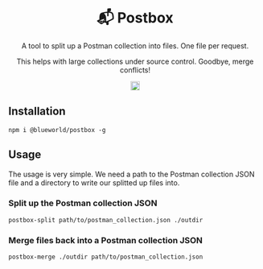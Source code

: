 <h1 align="center">📬 Postbox</h1>
<p align="center">A tool to split up a Postman collection into files. One file per request.</p>
<p align="center">This helps with large collections under source control.
Goodbye, merge conflicts!</p>
<p align="center">
	<a href="https://badge.fury.io/js/%40blueworld%2Fdictionarray">
		<img src="https://badge.fury.io/js/%40blueworld%2Fpostbox.svg" alt="npm version" height="18">
	</a>
</p>

## Installation

`npm i @blueworld/postbox -g`

## Usage

The usage is very simple. We need a path to the Postman collection JSON file and a directory to write our splitted up files into.

### Split up the Postman collection JSON

`postbox-split path/to/postman_collection.json ./outdir`

### Merge files back into a Postman collection JSON

`postbox-merge ./outdir path/to/postman_collection.json`
